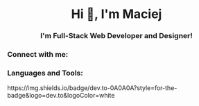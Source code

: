 <h1 align="center">Hi 👋, I'm Maciej</h1>
<h3 align="center">I'm Full-Stack Web Developer and Designer!</h3>

<h3 align="left">Connect with me:</h3>
<p align="left">
</p>

<h3 align="left">Languages and Tools:</h3>
<p align="left"> 
https://img.shields.io/badge/dev.to-0A0A0A?style=for-the-badge&logo=dev.to&logoColor=white
</p>
